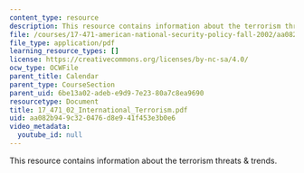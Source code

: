 ```yaml
---
content_type: resource
description: This resource contains information about the terrorism threats & trends.
file: /courses/17-471-american-national-security-policy-fall-2002/aa082b949c320476d8e941f453e3b0e6_17_471_02_International_Terrorism.pdf
file_type: application/pdf
learning_resource_types: []
license: https://creativecommons.org/licenses/by-nc-sa/4.0/
ocw_type: OCWFile
parent_title: Calendar
parent_type: CourseSection
parent_uid: 6be13a02-adeb-e9d9-7e23-80a7c8ea9690
resourcetype: Document
title: 17_471_02_International_Terrorism.pdf
uid: aa082b94-9c32-0476-d8e9-41f453e3b0e6
video_metadata:
  youtube_id: null
---
```

This resource contains information about the terrorism threats & trends.